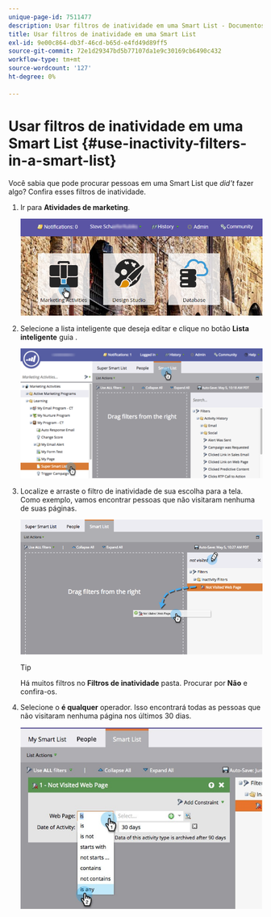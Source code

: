 ```yaml
---
unique-page-id: 7511477
description: Usar filtros de inatividade em uma Smart List - Documentos do Marketo - Documentação do produto
title: Usar filtros de inatividade em uma Smart List
exl-id: 9e00c864-db3f-46cd-b65d-e4fd49d89ff5
source-git-commit: 72e1d29347bd5b77107da1e9c30169cb6490c432
workflow-type: tm+mt
source-wordcount: '127'
ht-degree: 0%

---
```


# Usar filtros de inatividade em uma Smart List {#use-inactivity-filters-in-a-smart-list}

Você sabia que pode procurar pessoas em uma Smart List que *did&#39;t* fazer algo? Confira esses filtros de inatividade.

1. Ir para **Atividades de marketing**.

   ![](assets/login-marketing-activities-3.png)

1. Selecione a lista inteligente que deseja editar e clique no botão **Lista inteligente** guia .

   ![](assets/smartlist-choose.png)

1. Localize e arraste o filtro de inatividade de sua escolha para a tela. Como exemplo, vamos encontrar pessoas que não visitaram nenhuma de suas páginas.

   ![](assets/draginactivityfilter.png)

   >[!TIP]
   >
   >Há muitos filtros no **Filtros de inatividade** pasta. Procurar por **Não** e confira-os.

1. Selecione o **é qualquer** operador. Isso encontrará todas as pessoas que não visitaram nenhuma página nos últimos 30 dias.

   ![](assets/mysmartlist-people.jpg)
